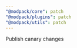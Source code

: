 ```yaml
---
"@modpack/core": patch
"@modpack/plugins": patch
"@modpack/utils": patch
---
```


Publish canary changes
